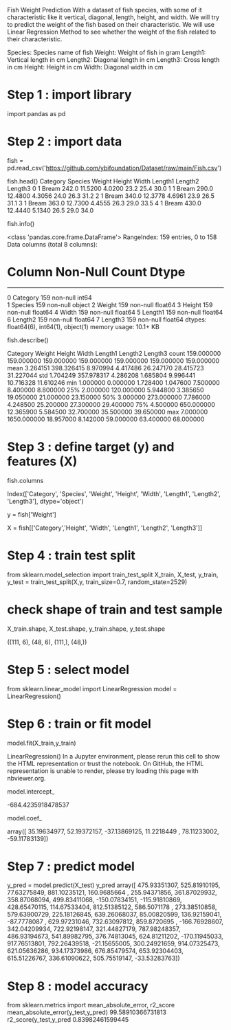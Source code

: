Fish Weight Prediction
With a dataset of fish species, with some of it characteristic like it vertical, diagonal, length, height, and width. We will try to predict the weight of the fish based on their characteristic. We will use Linear Regression Method to see whether the weight of the fish related to their characteristic.

Species: Species name of fish
Weight: Weight of fish in gram
Length1: Vertical length in cm
Length2: Diagonal length in cm
Length3: Cross length in cm
Height: Height in cm
Width: Diagonal width in cm
# Step 1 : import library
import pandas as pd
     

# Step 2 : import data
fish = pd.read_csv('https://github.com/ybifoundation/Dataset/raw/main/Fish.csv')
     

fish.head()
	Category	Species	Weight	Height	Width	Length1	Length2	Length3
0	1	Bream	242.0	11.5200	4.0200	23.2	25.4	30.0
1	1	Bream	290.0	12.4800	4.3056	24.0	26.3	31.2
2	1	Bream	340.0	12.3778	4.6961	23.9	26.5	31.1
3	1	Bream	363.0	12.7300	4.4555	26.3	29.0	33.5
4	1	Bream	430.0	12.4440	5.1340	26.5	29.0	34.0

fish.info()
     
<class 'pandas.core.frame.DataFrame'>
RangeIndex: 159 entries, 0 to 158
Data columns (total 8 columns):
 #   Column    Non-Null Count  Dtype  
---  ------    --------------  -----  
 0   Category  159 non-null    int64  
 1   Species   159 non-null    object 
 2   Weight    159 non-null    float64
 3   Height    159 non-null    float64
 4   Width     159 non-null    float64
 5   Length1   159 non-null    float64
 6   Length2   159 non-null    float64
 7   Length3   159 non-null    float64
dtypes: float64(6), int64(1), object(1)
memory usage: 10.1+ KB

fish.describe()
     
Category	Weight	Height	Width	Length1	Length2	Length3
count	159.000000	159.000000	159.000000	159.000000	159.000000	159.000000	159.000000
mean	3.264151	398.326415	8.970994	4.417486	26.247170	28.415723	31.227044
std	1.704249	357.978317	4.286208	1.685804	9.996441	10.716328	11.610246
min	1.000000	0.000000	1.728400	1.047600	7.500000	8.400000	8.800000
25%	2.000000	120.000000	5.944800	3.385650	19.050000	21.000000	23.150000
50%	3.000000	273.000000	7.786000	4.248500	25.200000	27.300000	29.400000
75%	4.500000	650.000000	12.365900	5.584500	32.700000	35.500000	39.650000
max	7.000000	1650.000000	18.957000	8.142000	59.000000	63.400000	68.000000

# Step 3 : define target (y) and features (X)
     

fish.columns
     
Index(['Category', 'Species', 'Weight', 'Height', 'Width', 'Length1',
       'Length2', 'Length3'],
      dtype='object')

y = fish['Weight']
     

X = fish[['Category','Height', 'Width', 'Length1',
       'Length2', 'Length3']]
     

# Step 4 : train test split
from sklearn.model_selection import train_test_split
X_train, X_test, y_train, y_test = train_test_split(X,y, train_size=0.7, random_state=2529)
     

# check shape of train and test sample
X_train.shape, X_test.shape, y_train.shape, y_test.shape
     
((111, 6), (48, 6), (111,), (48,))

# Step 5 : select model
from sklearn.linear_model import LinearRegression
model = LinearRegression()
     

# Step 6 : train or fit model
model.fit(X_train,y_train)
     
LinearRegression()
In a Jupyter environment, please rerun this cell to show the HTML representation or trust the notebook.
On GitHub, the HTML representation is unable to render, please try loading this page with nbviewer.org.

model.intercept_
     
-684.4235918478537

model.coef_
     
array([ 35.19634977,  52.19372157, -37.13869125,  11.2218449 ,
        78.11233002, -59.11783139])

# Step 7 : predict model
y_pred = model.predict(X_test)
y_pred 
array([ 475.93351307,  525.81910195,   77.63275849,  881.10235121,
        160.9685664 ,  255.94371856,  361.87029932,  358.87068094,
        499.83411068, -150.07834151, -115.91810869,  428.65470115,
        114.67533404,  812.51385122,  586.5071178 ,  273.38510858,
        579.63900729,  225.18126845,  639.26068037,   85.00820599,
        136.92159041,  -87.7778087 ,  629.97231046,  732.63097812,
        859.8720695 , -166.76928607,  342.04209934,  722.92198147,
        321.44827179,  787.98248357,  486.93194673,  541.89982795,
        376.74813045,  624.81211202, -170.11945033,  917.76513801,
        792.26439518,  -21.15655005,  300.24921659,  914.07325473,
        621.05636286,  934.17373986,  676.85479574,  653.92304403,
        615.51226767,  336.61090622,  505.75519147,  -33.53283763])

# Step 8 : model accuracy
from sklearn.metrics import mean_absolute_error, r2_score
mean_absolute_error(y_test,y_pred) 
99.58910366731813
r2_score(y_test,y_pred
0.83982461599445
